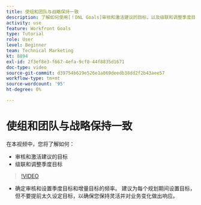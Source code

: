 ```yaml
---
title: 使组和团队与战略保持一致
description: 了解如何使用[！DNL Goals]审核和激活建议的目标，以及级联和调整季度目标。
activity: use
feature: Workfront Goals
type: Tutorial
role: User
level: Beginner
team: Technical Marketing
kt: 8894
exl-id: 2f3ef8e3-f667-4efa-9cf0-44f8835d1671
doc-type: video
source-git-commit: d39754b619e526e1a869deedb38dd2f2b43aee57
workflow-type: tm+mt
source-wordcount: '95'
ht-degree: 0%

---
```


# 使组和团队与战略保持一致

在本视频中，您将了解如何：

* 审核和激活建议的目标
* 级联和调整季度目标

>[!VIDEO](https://video.tv.adobe.com/v/335188/?quality=12)

<!--
Pro-tips graphic
-->

* 确定审核和设置季度目标和增量目标的频率。 建议为每个规划期间设置目标，但不要提前太久设定目标，以确保您保持灵活并对业务变化做出响应。
